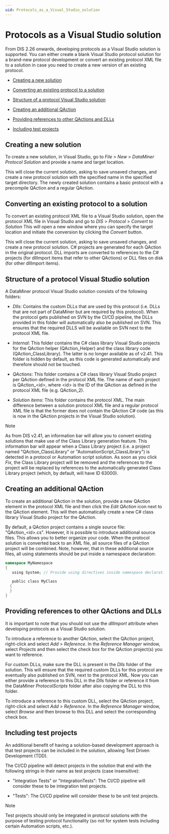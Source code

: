 ```yaml
---
uid: Protocols_as_a_Visual_Studio_solution
---
```


# Protocols as a Visual Studio solution

From DIS 2.26 onwards, developing protocols as a Visual Studio solution is supported. You can either create a blank Visual Studio protocol solution for a brand-new protocol development or convert an existing protocol XML file to a solution in case you need to create a new version of an existing protocol.

- [Creating a new solution](#creating-a-new-solution)

- [Converting an existing protocol to a solution](#converting-an-existing-protocol-to-a-solution)

- [Structure of a protocol Visual Studio solution](#structure-of-a-protocol-visual-studio-solution)

- [Creating an additional QAction](#creating-an-additional-qaction)

- [Providing references to other QActions and DLLs](#providing-references-to-other-qactions-and-dlls)

- [Including test projects](#including-test-projects)

## Creating a new solution

To create a new solution, in Visual Studio, go to *File* > *New* > *DataMiner Protocol Solution* and provide a name and target location.

This will close the current solution, asking to save unsaved changes, and create a new protocol solution with the specified name in the specified target directory. The newly created solution contains a basic protocol with a precompile QAction and a regular QAction.

## Converting an existing protocol to a solution

To convert an existing protocol XML file to a Visual Studio solution, open the protocol XML file in Visual Studio and go to *DIS* > *Protocol* > *Convert to Solution* This will open a new window where you can specify the target location and initiate the conversion by clicking the *Convert* button.

This will close the current solution, asking to save unsaved changes, and create a new protocol solution. C# projects are generated for each QAction in the original protocol. DLL imports are converted to references to the C# projects (for dllImport items that refer to other QActions) or DLL files on disk (for other dllImport items).

## Structure of a protocol Visual Studio solution

A DataMiner protocol Visual Studio solution consists of the following folders:

- *Dlls*: Contains the custom DLLs that are used by this protocol (i.e. DLLs that are not part of DataMiner but are required by this protocol). When the protocol gets published on SVN by the CI/CD pipeline, the DLLs provided in this folder will automatically also be published on SVN. This ensures that the required DLLS will be available on SVN next to the protocol XML file.

- *Internal*: This folder contains the C# class library Visual Studio projects for the QAction helper (QAction_Helper) and the class library code (QAction_ClassLibrary). The latter is no longer available as of v2.41. This folder is hidden by default, as this code is generated automatically and therefore should not be touched.

- *QActions*: This folder contains a C# class library Visual Studio project per QAction defined in the protocol XML file. The name of each project is QAction\_\<id>, where \<id> is the ID of the QAction as defined in the protocol XML file (e.g. QAction_2).

- *Solution items*: This folder contains the protocol XML. The main difference between a solution protocol XML file and a regular protocol XML file is that the former does not contain the QAction C# code (as this is now in the QAction projects in the Visual Studio solution).

> [!NOTE]
> As from DIS v2.41, an information bar will allow you to convert existing solutions that make use of the Class Library generation feature.
> This information bar will appear when a Class Library project (i.e. a project named "QAction_ClassLibrary" or "AutomationScript_ClassLibrary") is detected in a protocol or Automation script solution. As soon as you click *Fix*, the Class Library project will be removed and the references to the project will be replaced by references to the automatically generated Class Library project (which, by default, will have ID 63000).

## Creating an additional QAction

To create an additional QAction in the solution, provide a new QAction element in the protocol XML file and then click the *Edit QAction* icon next to the QAction element. This will then automatically create a new C# class library Visual Studio project for the QAction.

By default, a QAction project contains a single source file: "QAction\_\<id>.cs". However, it is possible to introduce additional source files. This allows you to better organize your code. When the protocol solution is converted back to an XML file, all source files of a QAction project will be combined. Note, however, that in these additional source files, all using statements should be put inside a namespace declaration:

```cs
namespace MyNamespace
{
   using System; // Provide using directives inside namespace declaration.

   public class MyClass
  {
  }
}
```

## Providing references to other QActions and DLLs

It is important to note that you should not use the *dllImport* attribute when developing protocols as a Visual Studio solution.

To introduce a reference to another QAction, select the QAction project, right-click and select *Add* > *Reference*. In the *Reference Manager* window, select *Projects* and then select the check box for the QAction project(s) you want to reference.

For custom DLLs, make sure the DLL is present in the *Dlls* folder of the solution. This will ensure that the required custom DLLs for this protocol are eventually also published on SVN, next to the protocol XML. Now you can either provide a reference to this DLL in the *Dlls* folder or reference it from the DataMiner *ProtocolScripts* folder after also copying the DLL to this folder.

To introduce a reference to this custom DLL, select the QAction project, right-click and select *Add* > *Reference*. In the *Reference Manager* window, select *Browse* and then browse to this DLL and select the corresponding check box.

## Including test projects

An additional benefit of having a solution-based development approach is that test projects can be included in the solution, allowing Test Driven Development (TDD).

The CI/CD pipeline will detect projects in the solution that end with the following strings in their name as test projects (case insensitive):

- "Integration Tests" or "IntegrationTests": The CI/CD pipeline will consider these to be integration test projects.

- "Tests": The CI/CD pipeline will consider these to be unit test projects.

> [!NOTE]
> Test projects should only be integrated in protocol solutions with the purpose of testing protocol functionality (so not for system tests including certain Automation scripts, etc.).
>

